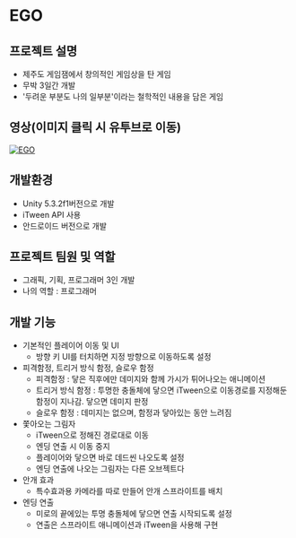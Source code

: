 # EGO

## 프로젝트 설명
* 제주도 게임잼에서 창의적인 게임상을 탄 게임
* 무박 3일간 개발
* '두려운 부분도 나의 일부분'이라는 철학적인 내용을 담은 게임

## 영상(이미지 클릭 시 유투브로 이동)
[![EGO](https://img.youtube.com/vi/PL0v7AAMD80/0.jpg)](https://youtu.be/PL0v7AAMD80 "EGO")

## 개발환경
* Unity 5.3.2f1버전으로 개발
* iTween API 사용
* 안드로이드 버전으로 개발

## 프로젝트 팀원 및 역할
* 그래픽, 기획, 프로그래머 3인 개발
* 나의 역할 : 프로그래머

## 개발 기능
* 기본적인 플레이어 이동 및 UI
	* 방향 키 UI를 터치하면 지정 방향으로 이동하도록 설정
* 피격함정, 트리거 방식 함정, 슬로우 함정
	* 피격함정 : 닿은 직후에만 데미지와 함께 가시가 튀어나오는 애니메이션
	* 트리거 방식 함정 : 투명한 충돌체에 닿으면 iTween으로 이동경로를
	지정해둔 함정이 지나감. 닿으면 데미지 판정
	* 슬로우 함정 : 데미지는 없으며, 함정과 닿아있는 동안 느려짐
* 쫓아오는 그림자
	* iTween으로 정해진 경로대로 이동
	* 엔딩 연출 시 이동 중지
	* 플레이어와 닿으면 바로 데드씬 나오도록 설정
	* 엔딩 연출에 나오는 그림자는 다른 오브젝트다
* 안개 효과
	* 특수효과용 카메라를 따로 만들어 안개 스프라이트를 배치
* 엔딩 연출
	* 미로의 끝에있는 투명 충돌체에 닿으면 연출 시작되도록 설정
	* 연출은 스프라이트 애니메이션과 iTween을 사용해 구현
	